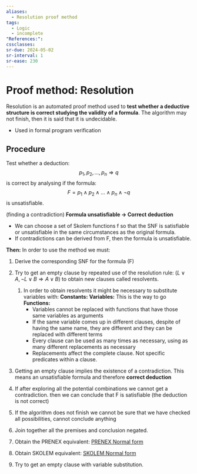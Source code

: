 ```yaml
---
aliases:
  - Resolution proof method
tags:
  - Logic
  - incomplete
"References:": 
cssclasses: 
sr-due: 2024-05-02
sr-interval: 1
sr-ease: 230
---
```

# Proof method: Resolution

Resolution is an automated proof method used to **test whether a deductive structure is correct studying the validity of a formula**. The algorithm may not finish, then it is said that it is undecidable.
+ Used in formal program verification

## Procedure
Test whether a deduction: 
$$
p_1,p_2,...,p_n \Rightarrow q
$$
is correct by analysing if the formula: 
$$
F = p_1 \land p_2\land ...\land p_n\land \lnot q
$$
is unsatisfiable. 

(finding a contradiction)
**Formula unsatisfiable $\rightarrow$ Correct deduction**

+ We can choose a set of Skolem functions f so that the SNF is satisfiable or unsatisfiable in the same circumstances as the original formula. 
+ If contradictions can be derived from F, then the formula is unsatisfiable. 

**Then:** In order to use the method we must: 
1. Derive the corresponding SNF for the formula (F)
2. Try to get an empty clause by repeated use of the resolution rule: $(L\lor A, \lnot L\lor B \Rightarrow A\lor B)$ to obtain new clauses called resolvents. 
	1. In order to obtain resolvents it might be necessary to substitute variables with: 
		**Constants:**
		**Variables:** This is the way to go
		**Functions:**
		+ Variables cannot be replaced with functions that have those same variables as arguments
		+ If the same variable comes up in different clauses, despite of having the same name, they are different and they can be replaced with different terms
		+ Every clause can be used as many times as necessary, using as many different replacements as necessary
		+ Replacements affect the complete clause. Not specific predicates within a clause.

3. Getting an empty clause implies the existence of a contradiction. This means an unsatisfiable formula and therefore **correct deduction**
4. If after exploring all the potential combinations we cannot get a contradiction. then we can conclude that F is satisfiable (the deduction is not correct)
5. If the algorithm does not finish we cannot be sure that we have checked all possibilities, cannot conclude anything

1. Join together all the premises and conclusion negated.
2. Obtain the PRENEX equivalent: [PRENEX Normal form](20240501%20-%20161016%20-%20PRENEX%20Normal%20form.md)
3. Obtain SKOLEM equivalent: [SKOLEM Normal form](20240501%20-%20165252%20-%20SKOLEM%20Normal%20Form.md)
4. Try to get an empty clause with variable substitution.
